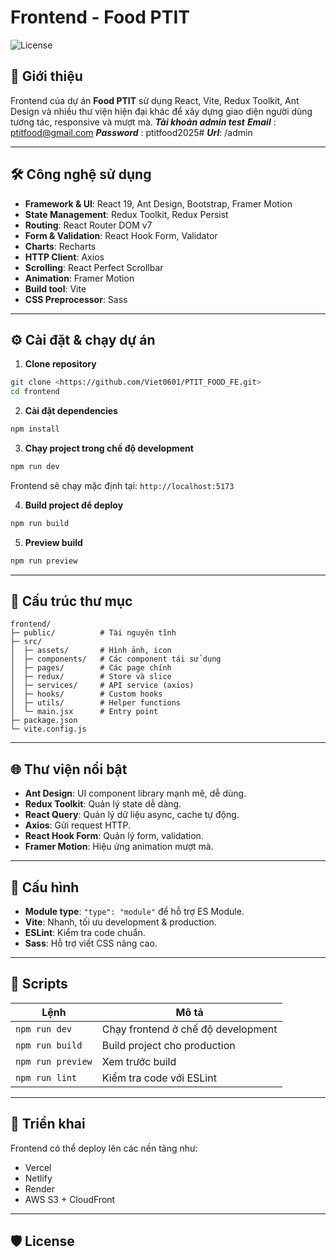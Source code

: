 # Frontend - Food PTIT

![License](https://img.shields.io/badge/license-MIT-green)

## 📖 Giới thiệu
Frontend của dự án **Food PTIT** sử dụng React, Vite, Redux Toolkit, Ant Design và nhiều thư viện hiện đại khác để xây dựng giao diện người dùng tương tác, responsive và mượt mà.
***Tài khoản admin test***
***Email*** : ptitfood@gmail.com
***Password*** : ptitfood2025#
***Url***: /admin

---

## 🛠️ Công nghệ sử dụng
- **Framework & UI**: React 19, Ant Design, Bootstrap, Framer Motion
- **State Management**: Redux Toolkit, Redux Persist
- **Routing**: React Router DOM v7
- **Form & Validation**: React Hook Form, Validator
- **Charts**: Recharts
- **HTTP Client**: Axios
- **Scrolling**: React Perfect Scrollbar
- **Animation**: Framer Motion
- **Build tool**: Vite
- **CSS Preprocessor**: Sass

---

## ⚙️ Cài đặt & chạy dự án

1. **Clone repository**
```bash
git clone <https://github.com/Viet0601/PTIT_FOOD_FE.git>
cd frontend
````

2. **Cài đặt dependencies**

```bash
npm install
```

3. **Chạy project trong chế độ development**

```bash
npm run dev
```

Frontend sẽ chạy mặc định tại: `http://localhost:5173`

4. **Build project để deploy**

```bash
npm run build
```

5. **Preview build**

```bash
npm run preview
```

---

## 📂 Cấu trúc thư mục

```
frontend/
├─ public/          # Tài nguyên tĩnh
├─ src/
│  ├─ assets/       # Hình ảnh, icon
│  ├─ components/   # Các component tái sử dụng
│  ├─ pages/        # Các page chính
│  ├─ redux/        # Store và slice
│  ├─ services/     # API service (axios)
│  ├─ hooks/        # Custom hooks
│  ├─ utils/        # Helper functions
│  └─ main.jsx      # Entry point
├─ package.json
└─ vite.config.js
```

---

## 🌐 Thư viện nổi bật

* **Ant Design**: UI component library mạnh mẽ, dễ dùng.
* **Redux Toolkit**: Quản lý state dễ dàng.
* **React Query**: Quản lý dữ liệu async, cache tự động.
* **Axios**: Gửi request HTTP.
* **React Hook Form**: Quản lý form, validation.
* **Framer Motion**: Hiệu ứng animation mượt mà.

---

## 📌 Cấu hình

* **Module type**: `"type": "module"` để hỗ trợ ES Module.
* **Vite**: Nhanh, tối ưu development & production.
* **ESLint**: Kiểm tra code chuẩn.
* **Sass**: Hỗ trợ viết CSS nâng cao.

---

## 📝 Scripts

| Lệnh              | Mô tả                              |
| ----------------- | ---------------------------------- |
| `npm run dev`     | Chạy frontend ở chế độ development |
| `npm run build`   | Build project cho production       |
| `npm run preview` | Xem trước build                    |
| `npm run lint`    | Kiểm tra code với ESLint           |

---

## 🚀 Triển khai

Frontend có thể deploy lên các nền tảng như:

* Vercel
* Netlify
* Render
* AWS S3 + CloudFront

---

## 🛡️ License

